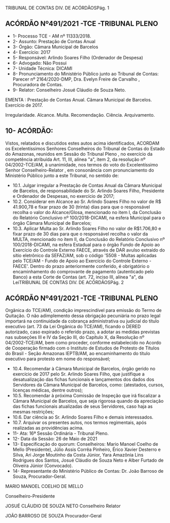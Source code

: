TRIBUNAL DE CONTAS DIV. DE ACÓRDÃOSPág. 1

## ACÓRDÃO Nº491/2021 -TCE -TRIBUNAL PLENO

- 1- Processo TCE - AM nº 11333/2018.
- 2- Assunto: Prestação de Contas Anual
- 3- Órgão: Câmara Municipal de Barcelos
- 4- Exercício: 2017
- 5- Responsável: Arlindo Soares Filho (Ordenador de Despesa)
- 6- Advogado: Não Possui
- 7- Unidade Técnica: DICAMI
- 8- Pronunciamento  do  Ministério  Público  junto  ao  Tribunal  de  Contas: Parecer  nº 2164/2020-DMP, Dra. Evelyn Freire de Carvalho , Procuradora de Contas.
- 9- Relator: Conselheiro Josué Cláudio de Souza Neto.

EMENTA : Prestação  de  Contas  Anual. Câmara Municipal de Barcelos. Exercício de 2017.

Irregularidade. Alcance. Multa. Recomendação. Ciência. Arquivamento.

## 10-  ACÓRDÃO:

Vistos, relatados e discutidos estes autos acima identificados, ACORDAM os Excelentíssimos Senhores Conselheiros do Tribunal de Contas do Estado do Amazonas, reunidos em Sessão do Tribunal Pleno , no exercício da competência atribuída Art. 11, III, alínea "a", item 2, da resolução nº 04/2002-TCE/AM, à unanimidade, nos termos do voto do Excelentíssimo Senhor Conselheiro-Relator , em consonância com pronunciamento do Ministério Público junto a este Tribunal, no sentido de:

- 10.1. Julgar  irregular a  Prestação  de  Contas Anual  da  Câmara  Municipal  de Barcelos, de  responsabilidade do  Sr.  Arlindo  Soares  Filho,  Presidente  e Ordenador de Despesas, no exercício de 2017;
- 10.2. Considerar em Alcance ao Sr. Arlindo Soares Filho no valor de R$ 41.900,78 e  fixar  prazo  de  30  (trinta)  dias  para  que  o  responsável  recolha  o  valor  do Alcance/Glosa, mencionado no item I, da Conclusão do Relatório Conclusivo nº 100/2018-DICAMI, na esfera Municipal para o órgão Câmara Municipal de Barcelos;
- 10.3. Aplicar Multa ao Sr. Arlindo Soares Filho no valor de R$1.706,80 e fixar prazo de 30 dias para que o responsável recolha o valor da MULTA, mencionado no item II, da Conclusão do Relatório Conclusivo nº 100/2018-DICAMI, na esfera Estadual  para  o  órgão  Fundo  de  Apoio  ao  Exercício  do  Controle  Externo  FAECE, através de DAR avulso extraído do sítio eletrônico da SEFAZ/AM, sob o código '5508 - Multas aplicadas pelo TCE/AM - Fundo de Apoio ao Exercício do Controle Externo - FAECE'. Dentro do prazo anteriormente conferido, é obrigatório  o  encaminhamento  do  comprovante  de  pagamento  (autenticado pelo  Banco)  a  esta  Corte  de  Contas  (art.  72,  inciso  III,  alínea  "a",  da  LeiTRIBUNAL DE CONTAS DIV. DE ACÓRDÃOSPág. 2

## ACÓRDÃO Nº491/2021 -TCE -TRIBUNAL PLENO

Orgânica do TCE/AM), condição imprescindível para emissão do Termo de Quitação.  O  não  adimplemento  dessa  obrigação  pecuniária  no  prazo  legal importará  na  continuidade  da  cobrança  administrativa  ou  judicial  do  título executivo (art. 73 da Lei Orgânica do TCE/AM), ficando o DERED autorizado, caso expirado o referido prazo, a adotar as medidas previstas nas subseções III e IV da Seção III, do Capítulo X, da Resolução nº 04/2002-TCE/AM, bem como proceder, conforme estabelecido no Acordo de Cooperação firmado com o Instituto de Estudos de Protesto de Títulos do Brasil - Seção Amazonas IEPTB/AM, ao encaminhamento do título executivo para protesto em nome do responsável;

- 10.4. Recomendar à  Câmara Municipal de Barcelos, órgão gerido no exercício de 2017 pelo Sr. Arlindo Soares Filho, que justifique a desatualização das fichas funcionais e lançamentos dos dados dos Servidores da Câmara Municipal de Barcelos, como: (atestados, cursos, licenças médicas, dentre outros);
- 10.5. Recomendar à próxima  Comissão  de  Inspeção  que  irá  fiscalizar  a  Câmara Municipal  de  Barcelos,  que  seja  rigorosa  quando  da  apreciação  das  fichas funcionais atualizadas de seus Servidores, caso haja as mesmas restrições;
- 10.6. Dar ciência ao Sr. Arlindo Soares Filho e demais interessados.
- 10.7. Arquivar os  presentes autos,  nos  termos  regimentais,  após  realizadas  as providências acima.
- 11-  Ata: 16ª Sessão Ordinária - Tribunal Pleno.
- 12-  Data da Sessão: 26 de Maio de 2021
- 13-  Especificação do quorum: Conselheiros: Mario Manoel Coelho de Mello (Presidente), Júlio Assis Corrêa Pinheiro, Érico Xavier Desterro e Silva, Ari Jorge Moutinho da Costa Júnior, Yara Amazônia Lins Rodrigues dos Santos, Josué Cláudio de Souza Neto e Alber Furtado de Oliveira Júnior (Convocado).
- 14-  Representante  do  Ministério  Público  de  Contas: Dr. João  Barroso  de  Souza, Procurador-Geral.

MARIO MANOEL COELHO DE MELLO

Conselheiro-Presidente

JOSUÉ CLÁUDIO DE SOUZA NETO Conselheiro Relator

JOÃO BARROSO DE SOUZA Procurador-Geral